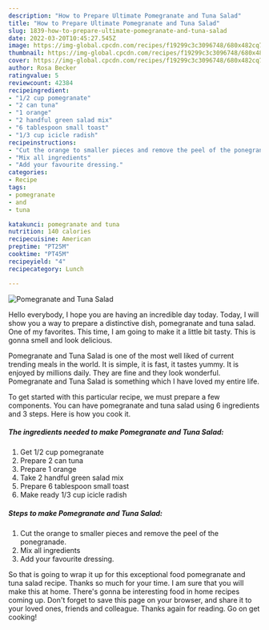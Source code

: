 ```yaml
---
description: "How to Prepare Ultimate Pomegranate and Tuna Salad"
title: "How to Prepare Ultimate Pomegranate and Tuna Salad"
slug: 1839-how-to-prepare-ultimate-pomegranate-and-tuna-salad
date: 2022-03-20T10:45:27.545Z
image: https://img-global.cpcdn.com/recipes/f19299c3c3096748/680x482cq70/pomegranate-and-tuna-salad-recipe-main-photo.jpg
thumbnail: https://img-global.cpcdn.com/recipes/f19299c3c3096748/680x482cq70/pomegranate-and-tuna-salad-recipe-main-photo.jpg
cover: https://img-global.cpcdn.com/recipes/f19299c3c3096748/680x482cq70/pomegranate-and-tuna-salad-recipe-main-photo.jpg
author: Rosa Becker
ratingvalue: 5
reviewcount: 42384
recipeingredient:
- "1/2 cup pomegranate"
- "2 can tuna"
- "1 orange"
- "2 handful green salad mix"
- "6 tablespoon small toast"
- "1/3 cup icicle radish"
recipeinstructions:
- "Cut the orange to smaller pieces and remove the peel of the ponegranade."
- "Mix all ingredients"
- "Add your favourite dressing."
categories:
- Recipe
tags:
- pomegranate
- and
- tuna

katakunci: pomegranate and tuna 
nutrition: 140 calories
recipecuisine: American
preptime: "PT25M"
cooktime: "PT45M"
recipeyield: "4"
recipecategory: Lunch

---
```



![Pomegranate and Tuna Salad](https://img-global.cpcdn.com/recipes/f19299c3c3096748/680x482cq70/pomegranate-and-tuna-salad-recipe-main-photo.jpg)

Hello everybody, I hope you are having an incredible day today. Today, I will show you a way to prepare a distinctive dish, pomegranate and tuna salad. One of my favorites. This time, I am going to make it a little bit tasty. This is gonna smell and look delicious.

Pomegranate and Tuna Salad is one of the most well liked of current trending meals in the world. It is simple, it is fast, it tastes yummy. It is enjoyed by millions daily. They are fine and they look wonderful. Pomegranate and Tuna Salad is something which I have loved my entire life.




To get started with this particular recipe, we must prepare a few components. You can have pomegranate and tuna salad using 6 ingredients and 3 steps. Here is how you cook it.

<!--inarticleads1-->

##### The ingredients needed to make Pomegranate and Tuna Salad:

1. Get 1/2 cup pomegranate
1. Prepare 2 can tuna
1. Prepare 1 orange
1. Take 2 handful green salad mix
1. Prepare 6 tablespoon small toast
1. Make ready 1/3 cup icicle radish




<!--inarticleads2-->

##### Steps to make Pomegranate and Tuna Salad:

1. Cut the orange to smaller pieces and remove the peel of the ponegranade.
1. Mix all ingredients
1. Add your favourite dressing.




So that is going to wrap it up for this exceptional food pomegranate and tuna salad recipe. Thanks so much for your time. I am sure that you will make this at home. There's gonna be interesting food in home recipes coming up. Don't forget to save this page on your browser, and share it to your loved ones, friends and colleague. Thanks again for reading. Go on get cooking!
